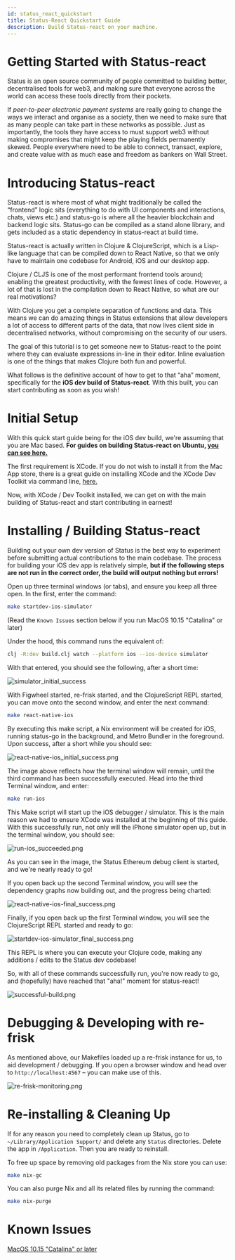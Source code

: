 ```yaml
---
id: status_react_quickstart
title: Status-React Quickstart Guide
description: Build Status-react on your machine.
---
```


Getting Started with Status-react
==================================

Status is an open source community of people committed to building better, decentralised tools for web3, and making sure that everyone across the world can access these tools directly from their pockets.

If *peer-to-peer electronic payment systems* are really going to change the ways we interact and organise as a society, then we need to make sure that as many people can take part in these networks as possible. Just as importantly, the tools they have  access to must support web3 without making compromises that might keep the playing fields permanently skewed.  People everywhere need to be able to connect, transact, explore, and create value with as much ease and freedom as bankers on Wall Street.

# Introducing Status-react

Status-react is where most of what might traditionally be called the “frontend” logic sits (everything to do with UI components and interactions, chats, views etc.) and status-go is where all the heavier blockchain and backend logic sits. Status-go can be compiled as a stand alone library, and gets included as a static dependency in status-react at build time.

Status-react is actually written in Clojure &amp; ClojureScript, which is a Lisp-like language that can be compiled down to React Native, so that we only have to maintain one codebase for Android, iOS and our desktop app.

Clojure / CLJS is one of the most performant frontend tools around; enabling the greatest productivity, with the fewest lines of code. However, a lot of that is lost in the compilation down to React Native, so what are our real motivations?

With Clojure you get a complete separation of functions and data. This means we can do amazing things in Status extensions that allow developers a lot of access to different parts of the data, that now lives client side in decentralised networks, without compromising on the security of our users.

The goal of this tutorial is to get someone new to Status-react to the point where they can evaluate expressions in-line in their editor. Inline evaluation is one of the things that makes Clojure both fun and powerful.

What follows is the definitive account of how to get to that “aha” moment, specifically for the **iOS dev build of Status-react**.  With this built, you can start contributing as soon as you wish!

# Initial Setup

With this quick start guide being for the iOS dev build, we're assuming that you are Mac based.  **For guides on building Status-react on Ubuntu, [you can see here.](https://status.im/guides/desktop_inline_eval.html)**

The first requirement is XCode.  If you do not wish to install it from the Mac App store, there is a great guide on installing XCode and the XCode Dev Toolkit via command line, [here.](https://www.moncefbelyamani.com/how-to-install-xcode-homebrew-git-rvm-ruby-on-mac/)

Now, with XCode / Dev Toolkit installed, we can get on with the main building of Status-react and start contributing in earnest!

# Installing / Building Status-react

Building out your own dev version of Status is the best way to experiment before submitting actual contributions to the main codebase.  The process for building your iOS dev app is relatively simple, **but if the following steps are not run in the correct order, the build will output nothing but errors!**

Open up three terminal windows (or tabs), and ensure you keep all three open.  In the first, enter the command:

```bash
make startdev-ios-simulator
```
(Read the `Known Issues` section below if you run MacOS 10.15 "Catalina" or later)

Under the hood, this command runs the equivalent of:

```bash
clj -R:dev build.clj watch --platform ios --ios-device simulator
```

With that entered, you should see the following, after a short time:

![simulator_initial_success](./img/startdev-ios-simulator_initial_success.png)

With Figwheel started, re-frisk started, and the ClojureScript REPL started, you can move onto the second window, and enter the next command:

```bash
make react-native-ios
```

By executing this make script, a Nix environment will be created for iOS, running status-go in the background, and Metro Bundler in the foreground.  Upon success, after a short while you should see:

![react-native-ios_initial_success.png](./img/react-native-ios_initial_success.png)

The image above reflects how the terminal window will remain, until the third command has been successfully executed.  Head into the third Terminal window, and enter: 
 
```bash
make run-ios
```

This Make script will start up the iOS debugger / simulator.  This is the main reason we had to ensure XCode was installed at the beginning of this guide.  With this successfully run, not only will the iPhone simulator open up, but in the terminal window, you should see:

![run-ios_succeeded.png](./img/run-ios_succeeded.png)

As you can see in the image, the Status Ethereum debug client is started, and we're nearly ready to go!

If you open back up the second Terminal window, you will see the dependency graphs now building out, and the progress being charted:

![react-native-ios-final_success.png](./img/react-native-ios-final_success.png)

Finally, if you open back up the first Terminal window, you will see the ClojureScript REPL started and ready to go:

![startdev-ios-simulator_final_success.png](./img/startdev-ios-simulator_final_success.png)

This REPL is where you can execute your Clojure code, making any additions / edits to the Status dev codebase!

So, with all of these commands successfully run, you're now ready to go, and (hopefully) have reached that "aha!" moment for status-react!

![successful-build.png](./img/successful-build.png)

# Debugging &amp; Developing with re-frisk

As mentioned above, our Makefiles loaded up a re-frisk instance for us, to aid development / debugging.  If you open a browser window and head over to `http://localhost:4567` – you can make use of this.

![re-frisk-monitoring.png](./img/re-frisk-monitoring.png)

# Re-installing & Cleaning Up

If for any reason you need to completely clean up Status, go to `~/Library/Application Support/` and delete any `Status` directories. Delete the app in `/Application`. Then you are ready to reinstall.

To free up space by removing old packages from the Nix store you can use:
```bash
make nix-gc
```
You can also purge Nix and all its related files by running the command:
```bash
make nix-purge
```

# Known Issues

[MacOS 10.15 "Catalina" or later](https://github.com/status-im/status-react/blob/develop/nix/README.md#macos-1015-catalina)